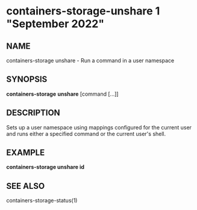 # containers-storage-unshare 1 "September 2022"

## NAME
containers-storage unshare - Run a command in a user namespace

## SYNOPSIS
**containers-storage** **unshare** [command [...]]

## DESCRIPTION
Sets up a user namespace using mappings configured for the current user and runs
either a specified command or the current user's shell.

## EXAMPLE
**containers-storage unshare id**

## SEE ALSO
containers-storage-status(1)
